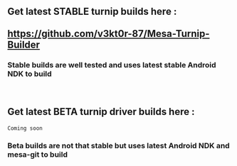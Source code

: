 ## Get latest STABLE turnip builds here : <br><br> **https://github.com/v3kt0r-87/Mesa-Turnip-Builder**

### Stable builds are well tested and uses latest stable Android NDK to build

<br>

## Get latest BETA turnip driver builds here :

```Coming soon```

### Beta builds are not that stable but uses latest Android NDK and mesa-git to build
